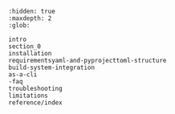 ```{include} intro.md
```

```{toctree}
:hidden: true
:maxdepth: 2
:glob:

intro
section_0
installation
requirementsyaml-and-pyprojecttoml-structure
build-system-integration
as-a-cli
-faq
troubleshooting
limitations
reference/index
```
